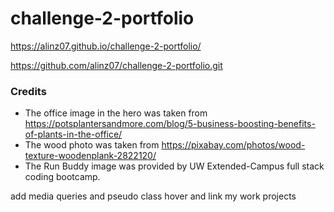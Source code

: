 # challenge-2-portfolio

https://alinz07.github.io/challenge-2-portfolio/

https://github.com/alinz07/challenge-2-portfolio.git






### Credits
* The office image in the hero was taken from https://potsplantersandmore.com/blog/5-business-boosting-benefits-of-plants-in-the-office/
* The wood photo was taken from https://pixabay.com/photos/wood-texture-woodenplank-2822120/ 
* The Run Buddy image was provided by UW Extended-Campus full stack coding bootcamp.

add media queries and pseudo class hover and link my work projects